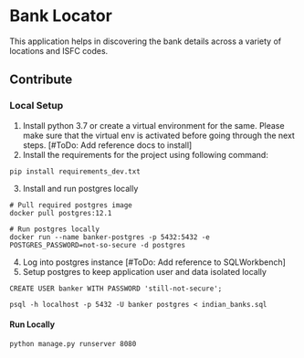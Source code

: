 # Bank Locator
This application helps in discovering the bank details across a variety of locations and ISFC codes.

## Contribute

### Local Setup

1. Install python 3.7 or create a virtual environment for the same. Please make sure that the virtual env is activated before going through the next steps. [#ToDo: Add reference docs to install]
2. Install the requirements for the project using following command:
```
pip install requirements_dev.txt
```
3. Install and run postgres locally
```
# Pull required postgres image
docker pull postgres:12.1

# Run postgres locally
docker run --name banker-postgres -p 5432:5432 -e POSTGRES_PASSWORD=not-so-secure -d postgres
```
4. Log into postgres instance [#ToDo: Add reference to SQLWorkbench]
5. Setup postgres to keep application user and data isolated locally
```
CREATE USER banker WITH PASSWORD 'still-not-secure';

psql -h localhost -p 5432 -U banker postgres < indian_banks.sql
```

#### Run Locally
```
python manage.py runserver 8080
```
